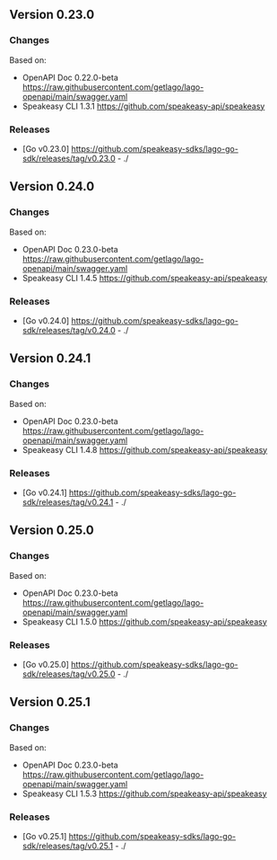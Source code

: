 

## Version 0.23.0
### Changes
Based on:
- OpenAPI Doc 0.22.0-beta https://raw.githubusercontent.com/getlago/lago-openapi/main/swagger.yaml
- Speakeasy CLI 1.3.1 https://github.com/speakeasy-api/speakeasy
### Releases
- [Go v0.23.0] https://github.com/speakeasy-sdks/lago-go-sdk/releases/tag/v0.23.0 - ./

## Version 0.24.0
### Changes
Based on:
- OpenAPI Doc 0.23.0-beta https://raw.githubusercontent.com/getlago/lago-openapi/main/swagger.yaml
- Speakeasy CLI 1.4.5 https://github.com/speakeasy-api/speakeasy
### Releases
- [Go v0.24.0] https://github.com/speakeasy-sdks/lago-go-sdk/releases/tag/v0.24.0 - ./

## Version 0.24.1
### Changes
Based on:
- OpenAPI Doc 0.23.0-beta https://raw.githubusercontent.com/getlago/lago-openapi/main/swagger.yaml
- Speakeasy CLI 1.4.8 https://github.com/speakeasy-api/speakeasy
### Releases
- [Go v0.24.1] https://github.com/speakeasy-sdks/lago-go-sdk/releases/tag/v0.24.1 - ./

## Version 0.25.0
### Changes
Based on:
- OpenAPI Doc 0.23.0-beta https://raw.githubusercontent.com/getlago/lago-openapi/main/swagger.yaml
- Speakeasy CLI 1.5.0 https://github.com/speakeasy-api/speakeasy
### Releases
- [Go v0.25.0] https://github.com/speakeasy-sdks/lago-go-sdk/releases/tag/v0.25.0 - ./

## Version 0.25.1
### Changes
Based on:
- OpenAPI Doc 0.23.0-beta https://raw.githubusercontent.com/getlago/lago-openapi/main/swagger.yaml
- Speakeasy CLI 1.5.3 https://github.com/speakeasy-api/speakeasy
### Releases
- [Go v0.25.1] https://github.com/speakeasy-sdks/lago-go-sdk/releases/tag/v0.25.1 - ./